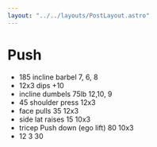 ```yaml
---
layout: "../../layouts/PostLayout.astro"
---
```

# Push

- 185 incline barbel 7, 6, 8
- 12x3 dips +10 
- incline dumbels 75lb 12,10, 9
- 45 shoulder press 12x3
- face pulls 35 12x3
- side lat raises 15 10x3
- tricep Push down (ego lift) 80 10x3
- 12 3 30
